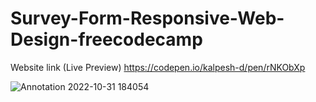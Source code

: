 # Survey-Form-Responsive-Web-Design-freecodecamp
Website link (Live Preview) https://codepen.io/kalpesh-d/pen/rNKObXp

![Annotation 2022-10-31 184054](https://user-images.githubusercontent.com/38274099/199021808-8d63e4ed-15d2-46dc-807a-116749daa34c.png)
